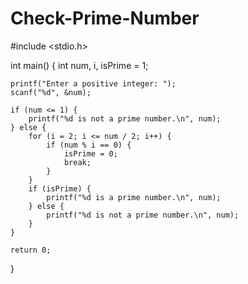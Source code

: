 # Check-Prime-Number
#include <stdio.h>

int main() {
    int num, i, isPrime = 1;

    printf("Enter a positive integer: ");
    scanf("%d", &num);

    if (num <= 1) {
        printf("%d is not a prime number.\n", num);
    } else {
        for (i = 2; i <= num / 2; i++) {
            if (num % i == 0) {
                isPrime = 0;
                break;
            }
        }
        if (isPrime) {
            printf("%d is a prime number.\n", num);
        } else {
            printf("%d is not a prime number.\n", num);
        }
    }

    return 0;
}
